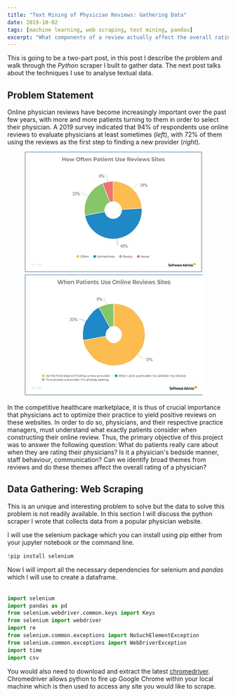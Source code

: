 ```yaml
---
title: "Text Mining of Physician Reviews: Gathering Data"
date: 2019-10-02
tags: [machine learning, web scraping, text mining, pandas]
excerpt: "What components of a review actually affect the overall rating of a physician?"
---
```

This is going to be a two-part post, in this post I describe the problem and walk through the *Python* scraper I built to gather data. The next post talks about the techniques I use to analyse textual data.  

## Problem Statement
Online physician reviews have become increasingly important over the past few years, with more and more patients turning to them in order to select their physician. A 2019 survey indicated that 94% of respondents use online reviews to evaluate physicians at least sometimes (*left*), with 72% of them using the reviews as the first step to finding a new provider (*right*).

<figure class="half">
    <img src="/images/PhyscianReviews/figure1.jpg">
    <img src="/images/PhyscianReviews/figure2.jpg">
</figure>

In the competitive healthcare marketplace, it is thus of crucial importance that physicians act to optimize their practice to yield positive reviews on these websites. In order to do so, physicians, and their respective practice managers, must understand what exactly patients consider when constructing their online review. Thus, the primary objective of this project was to answer the following question: What do patients really care about when they are rating their physicians? Is it a physician's bedside manner, staff behaviour, communication? Can we identify broad themes from reviews and do these themes affect the overall rating of a physician?

## Data Gathering: Web Scraping

This is an unique and interesting problem to solve but the data to solve this problem is not readily available. In this section I will discuss the python scraper I wrote that collects data from a popular physician website.

I will use the selenium package which you can install using pip either from your jupyter notebook or the command line.

```python
!pip install selenium
```
Now I will import all the necessary dependencies for selenium and *pandas* which I will use to create a dataframe.

```python

import selenium
import pandas as pd
from selenium.webdriver.common.keys import Keys
from selenium import webdriver
import re
from selenium.common.exceptions import NoSuchElementException
from selenium.common.exceptions import WebDriverException
import time
import csv

```  
You would also need to download and extract the latest [chromedriver](https://chromedriver.storage.googleapis.com/index.html?path=2.24/). Chromedriver allows python to fire up Google Chrome within your local machine which is then used to access any site you would like to scrape.   
